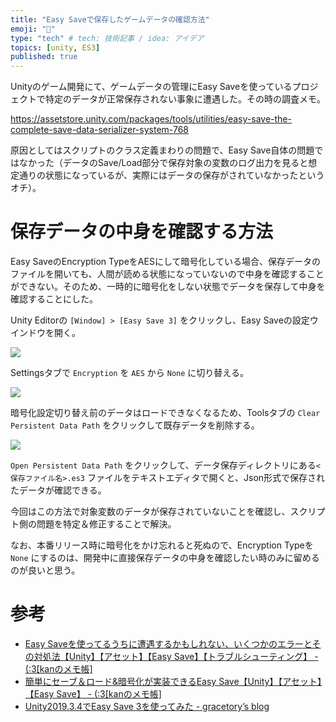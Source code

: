 ```yaml
---
title: "Easy Saveで保存したゲームデータの確認方法"
emoji: "💾"
type: "tech" # tech: 技術記事 / idea: アイデア
topics: [unity, ES3]
published: true
---
```



Unityのゲーム開発にて、ゲームデータの管理にEasy Saveを使っているプロジェクトで特定のデータが正常保存されない事象に遭遇した。その時の調査メモ。

https://assetstore.unity.com/packages/tools/utilities/easy-save-the-complete-save-data-serializer-system-768

原因としてはスクリプトのクラス定義まわりの問題で、Easy Save自体の問題ではなかった（データのSave/Load部分で保存対象の変数のログ出力を見ると想定通りの状態になっているが、実際にはデータの保存がされていなかったというオチ）。

# 保存データの中身を確認する方法

Easy SaveのEncryption TypeをAESにして暗号化している場合、保存データのファイルを開いても、人間が読める状態になっていないので中身を確認することができない。そのため、一時的に暗号化をしない状態でデータを保存して中身を確認することにした。

Unity Editorの `[Window] > [Easy Save 3]` をクリックし、Easy Saveの設定ウインドウを開く。

![](https://storage.googleapis.com/zenn-user-upload/1b3ada6e67c4-20240828.png)

Settingsタブで `Encryption` を `AES` から `None` に切り替える。

![](https://storage.googleapis.com/zenn-user-upload/241f0d384280-20240828.png)

暗号化設定切り替え前のデータはロードできなくなるため、Toolsタブの `Clear Persistent Data Path` をクリックして既存データを削除する。

![](https://storage.googleapis.com/zenn-user-upload/5815428372d6-20240828.png)

`Open Persistent Data Path` をクリックして、データ保存ディレクトリにある`<保存ファイル名>.es3` ファイルをテキストエディタで開くと、Json形式で保存されたデータが確認できる。

今回はこの方法で対象変数のデータが保存されていないことを確認し、スクリプト側の問題を特定＆修正することで解決。

なお、本番リリース時に暗号化をかけ忘れると死ぬので、Encryption Typeを `None` にするのは、開発中に直接保存データの中身を確認したい時のみに留めるのが良いと思う。

# 参考
- [Easy Saveを使ってるうちに遭遇するかもしれない、いくつかのエラーとその対処法【Unity】【アセット】【Easy Save】【トラブルシューティング】 - (:3[kanのメモ帳]](https://kan-kikuchi.hatenablog.com/entry/Easy_Save_Error)
- [簡単にセーブ＆ロード&暗号化が実装できるEasy Save【Unity】【アセット】【Easy Save】 - (:3[kanのメモ帳]](https://kan-kikuchi.hatenablog.com/entry/EasySave)
- [Unity2019.3.4でEasy Save 3を使ってみた - gracetory’s blog](https://techblog.gracetory.co.jp/entry/2020/03/18/100000)